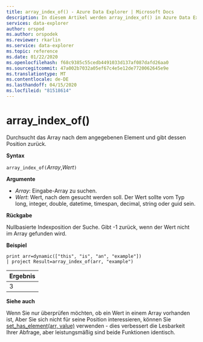 ```yaml
---
title: array_index_of() - Azure Data Explorer | Microsoft Docs
description: In diesem Artikel werden array_index_of() in Azure Data Explorer beschrieben.
services: data-explorer
author: orspod
ms.author: orspodek
ms.reviewer: rkarlin
ms.service: data-explorer
ms.topic: reference
ms.date: 01/22/2020
ms.openlocfilehash: f68c9385c55cedb4491033d137af087dafd26aa0
ms.sourcegitcommit: 47a002b7032a05ef67c4e5e12de7720062645e9e
ms.translationtype: MT
ms.contentlocale: de-DE
ms.lasthandoff: 04/15/2020
ms.locfileid: "81518614"
---
```

# <a name="array_index_of"></a>array_index_of()

Durchsucht das Array nach dem angegebenen Element und gibt dessen Position zurück.

**Syntax**

`array_index_of(`*Array*,*Wert*`)`

**Argumente**

* *Array*: Eingabe-Array zu suchen.
* *Wert*: Wert, nach dem gesucht werden soll. Der Wert sollte vom Typ long, integer, double, datetime, timespan, decimal, string oder guid sein.

**Rückgabe**

Nullbasierte Indexposition der Suche.
Gibt -1 zurück, wenn der Wert nicht im Array gefunden wird.

**Beispiel**

```kusto
print arr=dynamic(["this", "is", "an", "example"]) 
| project Result=array_index_of(arr, "example")
```

|Ergebnis|
|---|
|3|

**Siehe auch**

Wenn Sie nur überprüfen möchten, ob ein Wert in einem Array vorhanden ist, Aber Sie sich nicht für seine Position interessieren, können Sie [set_has_element(arr, value)](sethaselementfunction.md) verwenden - dies verbessert die Lesbarkeit Ihrer Abfrage, aber leistungsmäßig sind beide Funktionen identisch.
